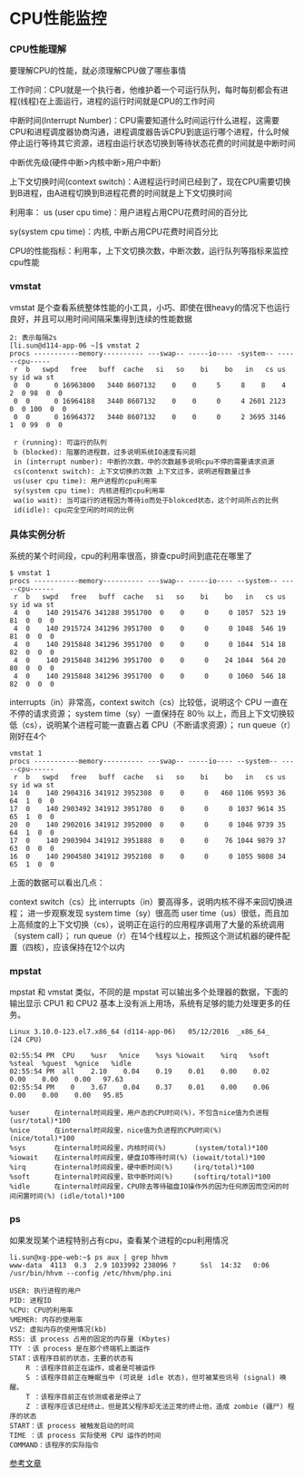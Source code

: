 # CPU性能监控

### CPU性能理解
要理解CPU的性能，就必须理解CPU做了哪些事情

工作时间：CPU就是一个执行者，他维护着一个可运行队列，每时每刻都会有进程(线程)在上面运行，进程的运行时间就是CPU的工作时间

中断时间(Interrupt Number)：CPU需要知道什么时间运行什么进程，这需要CPU和进程调度器协商沟通，进程调度器告诉CPU到底运行哪个进程，什么时候停止运行等待其它资源，进程由运行状态切换到等待状态花费的时间就是中断时间

中断优先级(硬件中断>内核中断>用户中断)

上下文切换时间(context switch)：A进程运行时间已经到了，现在CPU需要切换到B进程，由A进程切换到B进程花费的时间就是上下文切换时间

利用率：
us (user cpu time)：用户进程占用CPU花费时间的百分比

sy(system cpu time)：内核, 中断占用CPU花费时间百分比

CPU的性能指标：利用率，上下文切换次数，中断次数，运行队列等指标来监控cpu性能

### vmstat
vmstat 是个查看系统整体性能的小工具，小巧、即使在很heavy的情况下也运行良好，并且可以用时间间隔采集得到连续的性能数据
```
2: 表示每隔2s
[li.sun@d114-app-06 ~]$ vmstat 2
procs -----------memory---------- ---swap-- -----io---- -system-- ------cpu-----
 r  b   swpd   free   buff  cache   si   so    bi    bo   in   cs us sy id wa st
 0  0      0 16963800   3440 8607132    0    0     5     8    8    4  2  0 98  0  0
 0  0      0 16964188   3440 8607132    0    0     0     4 2601 2123  0  0 100  0  0
 0  0      0 16964372   3440 8607132    0    0     0     2 3695 3146  1  0 99  0  0

 r (running): 可运行的队列
 b (blocked): 阻塞的进程数，过多说明系统IO速度有问题
 in (interrupt number): 中断的次数，中的次数越多说明cpu不停的需要请求资源
 cs(contenxt switch): 上下文切换的次数 上下文过多，说明进程数量过多
 us(user cpu time): 用户进程的cpu利用率
 sy(system cpu time): 内核进程的cpu利用率
 wa(io wait): 当可运行的进程因为等待io而处于blokced状态，这个时间所占的比例
 id(idle): cpu完全空闲的时间的比例
```

### 具体实例分析
系统的某个时间段，cpu的利用率很高，排查cpu时间到底花在哪里了
```
$ vmstat 1
procs -----------memory---------- ---swap-- -----io---- --system-- -----cpu------
 r  b   swpd   free   buff  cache   si   so    bi    bo   in   cs us sy id wa st
 4  0    140 2915476 341288 3951700  0    0     0     0 1057  523 19 81  0  0  0
 4  0    140 2915724 341296 3951700  0    0     0     0 1048  546 19 81  0  0  0
 4  0    140 2915848 341296 3951700  0    0     0     0 1044  514 18 82  0  0  0
 4  0    140 2915848 341296 3951700  0    0     0    24 1044  564 20 80  0  0  0
 4  0    140 2915848 341296 3951700  0    0     0     0 1060  546 18 82  0  0  0
```
interrupts（in）非常高，context switch（cs）比较低，说明这个 CPU 一直在不停的请求资源；
system time（sy）一直保持在 80％ 以上，而且上下文切换较低（cs），说明某个进程可能一直霸占着 CPU（不断请求资源）；
run queue（r）刚好在4个

```
vmstat 1
procs -----------memory---------- ---swap-- -----io---- --system-- -----cpu------
 r  b   swpd   free   buff  cache   si   so    bi    bo   in   cs us sy id wa st
14  0    140 2904316 341912 3952308  0    0     0   460 1106 9593 36 64  1  0  0
17  0    140 2903492 341912 3951780  0    0     0     0 1037 9614 35 65  1  0  0
20  0    140 2902016 341912 3952000  0    0     0     0 1046 9739 35 64  1  0  0
17  0    140 2903904 341912 3951888  0    0     0    76 1044 9879 37 63  0  0  0
16  0    140 2904580 341912 3952108  0    0     0     0 1055 9808 34 65  1  0  0
```
上面的数据可以看出几点：

context switch（cs）比 interrupts（in）要高得多，说明内核不得不来回切换进程；
进一步观察发现 system time（sy）很高而 user time（us）很低，而且加上高频度的上下文切换（cs），说明正在运行的应用程序调用了大量的系统调用（system call）；
run queue（r）在14个线程以上，按照这个测试机器的硬件配置（四核），应该保持在12个以内

### mpstat

mpstat 和 vmstat 类似，不同的是 mpstat 可以输出多个处理器的数据，下面的输出显示 CPU1 和 CPU2 基本上没有派上用场，系统有足够的能力处理更多的任务。

```
Linux 3.10.0-123.el7.x86_64 (d114-app-06)   05/12/2016  _x86_64_    (24 CPU)

02:55:54 PM  CPU    %usr   %nice    %sys %iowait    %irq   %soft  %steal  %guest  %gnice   %idle
02:55:54 PM  all    2.10    0.04    0.19    0.01    0.00    0.02    0.00    0.00    0.00   97.63
02:55:54 PM    0    3.67    0.04    0.37    0.01    0.00    0.06    0.00    0.00    0.00   95.85

%user      在internal时间段里，用户态的CPU时间(%)，不包含nice值为负进程  (usr/total)*100
%nice      在internal时间段里，nice值为负进程的CPU时间(%)   (nice/total)*100
%sys       在internal时间段里，内核时间(%)       (system/total)*100
%iowait    在internal时间段里，硬盘IO等待时间(%) (iowait/total)*100
%irq       在internal时间段里，硬中断时间(%)     (irq/total)*100
%soft      在internal时间段里，软中断时间(%)     (softirq/total)*100
%idle      在internal时间段里，CPU除去等待磁盘IO操作外的因为任何原因而空闲的时间闲置时间(%) (idle/total)*100

```

### ps
如果发现某个进程特别占有cpu，查看某个进程的cpu利用情况
```
li.sun@xg-ppe-web:~$ ps aux | grep hhvm
www-data  4113  0.3  2.9 1033992 238096 ?      Ssl  14:32   0:06 /usr/bin/hhvm --config /etc/hhvm/php.ini

USER: 执行进程的用户
PID: 进程ID
%CPU: CPU的利用率
%MEMER: 内存的使用率
VSZ: 虚拟内存的使用情况(kb)
RSS: 该 process 占用的固定的内存量 (Kbytes)
TTY ：该 process 是在那个终端机上面运作
STAT：该程序目前的状态，主要的状态有
    R ：该程序目前正在运作，或者是可被运作
    S ：该程序目前正在睡眠当中 (可说是 idle 状态)，但可被某些讯号 (signal) 唤醒。
    T ：该程序目前正在侦测或者是停止了
    Z ：该程序应该已经终止，但是其父程序却无法正常的终止他，造成 zombie (疆尸) 程序的状态
START：该 process 被触发启动的时间
TIME ：该 process 实际使用 CPU 运作的时间
COMMAND：该程序的实际指令
```

[参考文章](http://www.vpsee.com/2009/11/linux-system-performance-monitoring-cpu/)
